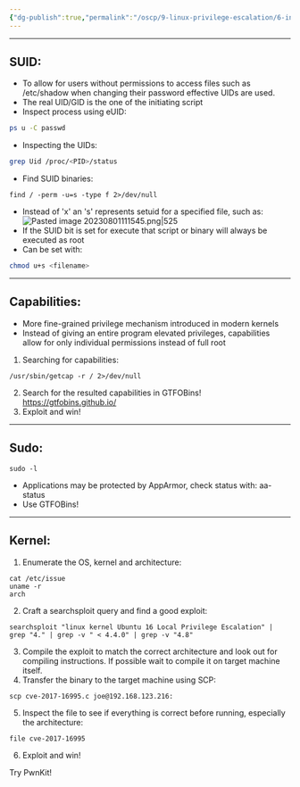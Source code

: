 ```yaml
---
{"dg-publish":true,"permalink":"/oscp/9-linux-privilege-escalation/6-insecure-system-components/","updated":"2024-01-05T11:36:17.426+01:00"}
---
```


-------
## SUID:
- To allow for users without permissions to access files such as /etc/shadow when changing their password effective UIDs are used.
- The real UID/GID is the one of the initiating script
- Inspect process using eUID:
``` bash
ps u -C passwd
```
- Inspecting the UIDs:
```bash
grep Uid /proc/<PID>/status
```
- Find SUID binaries:
```
find / -perm -u=s -type f 2>/dev/null
```
- Instead of 'x' an 's' represents setuid for a specified file, such as: ![Pasted image 20230801111545.png|525](/img/user/IMAGES/Pasted%20image%2020230801111545.png)
- If the SUID bit is set for execute that script or binary will always be executed as root
- Can be set with:
``` bash
chmod u+s <filename>
```

------
## Capabilities:
- More fine-grained privilege mechanism introduced in modern kernels
- Instead of giving an entire program elevated privileges, capabilities allow for only individual permissions instead of full root
1. Searching for capabilities:
```
/usr/sbin/getcap -r / 2>/dev/null
```
2. Search for the resulted capabilities in GTFOBins!
	https://gtfobins.github.io/
3. Exploit and win!

----------------
## Sudo:
	sudo -l
- Applications may be protected by AppArmor, check status with:
	aa-status
- Use GTFOBins!

----------
## Kernel:
1. Enumerate the OS, kernel and architecture:
```
cat /etc/issue
uname -r
arch
```
2. Craft a searchsploit query and find a good exploit:
```
searchsploit "linux kernel Ubuntu 16 Local Privilege Escalation" | grep "4." | grep -v " < 4.4.0" | grep -v "4.8"
```
3. Compile the exploit to match the correct architecture and look out for compiling instructions. If possible wait to compile it on target machine itself.
4. Transfer the binary to the target machine using SCP:
```
scp cve-2017-16995.c joe@192.168.123.216:
```
5. Inspect the file to see if everything is correct before running, especially the architecture:
```
file cve-2017-16995
```
6. Exploit and win!

Try PwnKit!